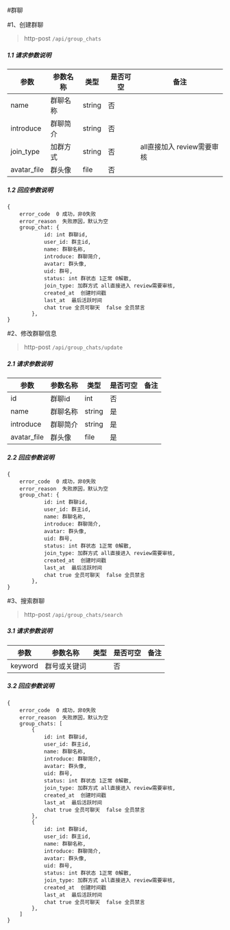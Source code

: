#群聊

#1、创建群聊

> http-post ```/api/group_chats```
##### 1.1 请求参数说明
|参数|参数名称|类型|是否可空|备注
|---|---|---|---|---
|name|群聊名称|string|否||
|introduce|群聊简介|string|否||
|join_type|加群方式|string|否|all直接加入 review需要审核|
|avatar_file|群头像|file|否|||

##### 1.2 回应参数说明
```
{
    error_code  0 成功，非0失败
    error_reason  失败原因，默认为空
    group_chat: {
            id: int 群聊id,
            user_id: 群主id,
            name: 群聊名称,
            introduce: 群聊简介,
            avatar: 群头像,
            uid: 群号,
            status: int 群状态 1正常 0解散,
            join_type: 加群方式 all直接进入 review需要审核,
            created_at  创建时间戳
            last_at  最后活跃时间
            chat true 全员可聊天  false 全员禁言
        },     
}
```
#2、修改群聊信息

> http-post ```/api/group_chats/update```
##### 2.1 请求参数说明
|参数|参数名称|类型|是否可空|备注
|---|---|---|---|---
|id|群聊id|int|否||
|name|群聊名称|string|是||
|introduce|群聊简介|string|是||
|avatar_file|群头像|file|是|||

##### 2.2 回应参数说明
```
{
    error_code  0 成功，非0失败
    error_reason  失败原因，默认为空
    group_chat: {
            id: int 群聊id,
            user_id: 群主id,
            name: 群聊名称,
            introduce: 群聊简介,
            avatar: 群头像,
            uid: 群号,
            status: int 群状态 1正常 0解散,
            join_type: 加群方式 all直接进入 review需要审核,
            created_at  创建时间戳
            last_at  最后活跃时间
            chat true 全员可聊天  false 全员禁言
        },     
}
```

#3、搜索群聊

> http-post ```/api/group_chats/search```
##### 3.1 请求参数说明
|参数|参数名称|类型|是否可空|备注
|---|---|---|---|---
|keyword|群号或关键词||否|||

##### 3.2 回应参数说明
```
{
    error_code  0 成功，非0失败
    error_reason  失败原因，默认为空
    group_chats: [
        {
            id: int 群聊id,
            user_id: 群主id,
            name: 群聊名称,
            introduce: 群聊简介,
            avatar: 群头像,
            uid: 群号,
            status: int 群状态 1正常 0解散,
            join_type: 加群方式 all直接进入 review需要审核,
            created_at  创建时间戳
            last_at  最后活跃时间
            chat true 全员可聊天  false 全员禁言
        },
        {
            id: int 群聊id,
            user_id: 群主id,
            name: 群聊名称,
            introduce: 群聊简介,
            avatar: 群头像,
            uid: 群号,
            status: int 群状态 1正常 0解散,
            join_type: 加群方式 all直接进入 review需要审核,
            created_at  创建时间戳
            last_at  最后活跃时间
            chat true 全员可聊天  false 全员禁言
        },
    ]     
}
```